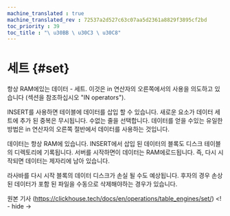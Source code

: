 ```yaml
---
machine_translated : true
machine_translated_rev : 72537a2d527c63c07aa5d2361a8829f3895cf2bd
toc_priority : 39
toc_title : "\ u30BB \ u30C3 \ u30C8"
---
```


# 세트 {#set}

항상 RAM에있는 데이터 - 세트. 이것은 in 연산자의 오른쪽에서의 사용을 의도하고 있습니다 (섹션을 참조하십시오 "IN operators").

INSERT를 사용하면 테이블에 데이터를 삽입 할 수 있습니다. 새로운 요소가 데이터 세트에 추가 된 중복은 무시됩니다.
수없는 줄을 선택합니다. 데이터를 얻을 수있는 유일한 방법은 in 연산자의 오른쪽 절반에서 데이터를 사용하는 것입니다.

데이터는 항상 RAM에 있습니다. INSERT에서 삽입 된 데이터의 블록도 디스크 테이블의 디렉토리에 기록됩니다. 서버를 시작하면이 데이터는 RAM에로드됩니다. 즉, 다시 시작되면 데이터는 제자리에 남아 있습니다.

라사바를 다시 시작 블록의 데이터 디스크가 손실 될 수도 예상됩니다. 후자의 경우 손상된 데이터가 포함 된 파일을 수동으로 삭제해야하는 경우가 있습니다.

원본 기사 (https://clickhouse.tech/docs/en/operations/table_engines/set/) <! - hide ->
